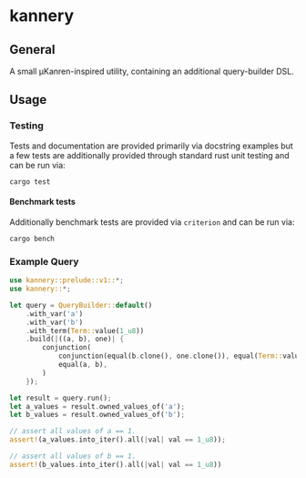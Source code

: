 # kannery
## General
A small µKanren-inspired utility, containing an additional query-builder DSL.

## Usage
### Testing
Tests and documentation are provided primarily via docstring examples but a few tests are additionally provided through standard rust unit testing and can be run via:

```
cargo test
```

#### Benchmark tests
Additionally benchmark tests are provided via `criterion` and can be run via:

```
cargo bench
```

### Example Query

```rust
use kannery::prelude::v1::*;
use kannery::*;

let query = QueryBuilder::default()
    .with_var('a')
    .with_var('b')
    .with_term(Term::value(1_u8))
    .build(|((a, b), one)| {
        conjunction(
            conjunction(equal(b.clone(), one.clone()), equal(Term::value(1), one)),
            equal(a, b),
        )
    });

let result = query.run();
let a_values = result.owned_values_of('a');
let b_values = result.owned_values_of('b');

// assert all values of a == 1.
assert!(a_values.into_iter().all(|val| val == 1_u8));

// assert all values of b == 1.
assert!(b_values.into_iter().all(|val| val == 1_u8))
```
